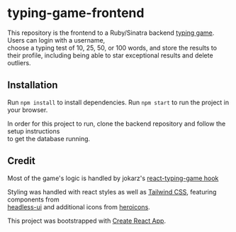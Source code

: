 # typing-game-frontend

This repository is the frontend to a Ruby/Sinatra backend [typing game](https://github.com/khartson/phase-3-sinatra-react-project). Users can login with a username,  
choose a typing test of 10, 25, 50, or 100 words, and store the results to their profile, including being able to star exceptional results 
and delete outliers.  

## Installation

Run `npm install` to install dependencies. Run `npm start` to run the project in your browser. 

In order for this project to run, clone the backend repository and follow the setup instructions  
to get the database running. 

## Credit

Most of the game's logic is handled by jokarz's [react-typing-game hook](https://www.npmjs.com/package/react-typing-game-hook)  

Styling was handled with react styles as well as [Tailwind CSS](https://tailwindcss.com), featuring components from  
[headless-ui](https://headlessui.com) and additional icons from [heroicons](https://heroicons.com). 


This project was bootstrapped with [Create React App](https://github.com/facebook/create-react-app). 
